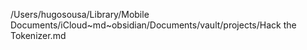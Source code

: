 /Users/hugosousa/Library/Mobile Documents/iCloud~md~obsidian/Documents/vault/projects/Hack the Tokenizer.md